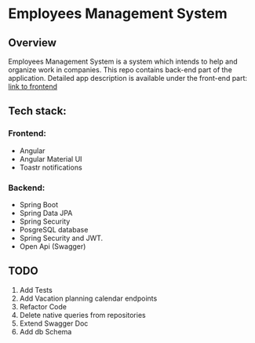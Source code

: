 # Employees Management System

## Overview
Employees Management System is a system which intends to help and organize work in companies. This repo contains back-end part of the application.
Detailed app description is available under the front-end part:
[link to frontend](https://github.com/samathnorng/employees_management)


## Tech stack:
### Frontend: 
+ Angular
+ Angular Material UI
+ Toastr notifications

### Backend:
+ Spring Boot
+ Spring Data JPA
+ Spring Security
+ PosgreSQL database
+ Spring Security and JWT.
+ Open Api (Swagger)

## TODO

1. Add Tests
2. Add Vacation planning calendar endpoints
3. Refactor Code
4. Delete native queries from repositories
5. Extend Swagger Doc
6. Add db Schema 

